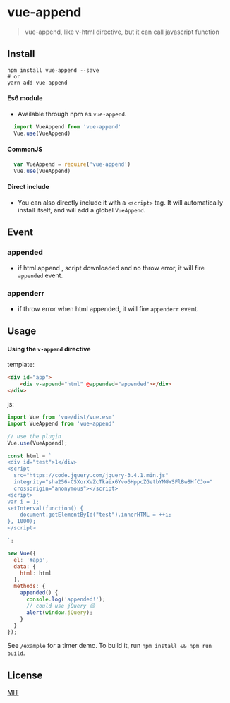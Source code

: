 # vue-append

> vue-append, like v-html directive, but it can call javascript function

## Install

```
npm install vue-append --save
# or
yarn add vue-append
```

#### Es6 module

- Available through npm as `vue-append`.

``` js
  import VueAppend from 'vue-append'
  Vue.use(VueAppend)
```

#### CommonJS

``` js
  var VueAppend = require('vue-append')
  Vue.use(VueAppend)
```

#### Direct include

- You can also directly include it with a `<script>` tag. It will automatically install itself, and will add a global `VueAppend`.

## Event

### appended

- if html append , script downloaded and no throw error, it will fire `appended` event.

### appenderr

- if throw error when html appended, it will fire `appenderr` event.

## Usage

#### Using the `v-append` directive

template:

``` html
<div id="app">
    <div v-append="html" @appended="appended"></div>
</div>
```

js:

```js
import Vue from 'vue/dist/vue.esm'
import VueAppend from 'vue-append'

// use the plugin
Vue.use(VueAppend);

const html = `
<div id="test">1</div>
<script
  src="https://code.jquery.com/jquery-3.4.1.min.js"
  integrity="sha256-CSXorXvZcTkaix6Yvo6HppcZGetbYMGWSFlBw8HfCJo="
  crossorigin="anonymous"></script>
<script>
var i = 1;
setInterval(function() {
    document.getElementById("test").innerHTML = ++i;
}, 1000);
</script>

`;

new Vue({
  el: '#app',
  data: {
    html: html
  },
  methods: {
    appended() {
      console.log('appended!');
      // could use jQuery 😊
      alert(window.jQuery);
    }
  }
});
```

See `/example` for a timer demo. To build it, run `npm install && npm run build`.

## License

[MIT](http://opensource.org/licenses/MIT)
